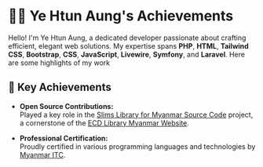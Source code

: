# 👨‍💻 Ye Htun Aung's Achievements

Hello! I'm Ye Htun Aung, a dedicated developer passionate about crafting efficient, elegant web solutions. My expertise spans **PHP**, **HTML**, **Tailwind CSS**, **Bootstrap**, **CSS**, **JavaScript**, **Livewire**, **Symfony**, and **Laravel**. Here are some highlights of my work

## 🌟 Key Achievements

- **Open Source Contributions:**  
  Played a key role in the [Slims Library for Myanmar Source Code](https://github.com/yehtunaung/Slims-Library.git) project, a cornerstone of the [ECD Library Myanmar Website](http://elibrary.ecd.gov.mm/).

- **Professional Certification:**  
  Proudly certified in various programming languages and technologies by [Myanmar ITC](https://www.myanmaritc.com/).
